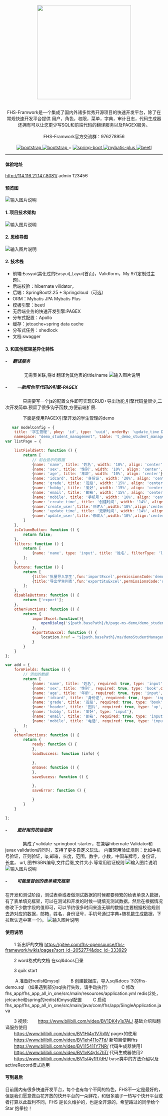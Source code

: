<p align="center">
    <img src="https://images.gitee.com/uploads/images/2020/0715/160619_de86772a_339743.png" width="300">
    <br>      
    <br>      
    <p align="center">
         FHS-Framwork是一个集成了国内外诸多优秀开源项目的快速开发平台，除了在常规快速开发平台提供 用户，角色，权限，菜单，字典，审计日志，代码生成器 还拥有可以让您更少写SQL和前端代码的翻译服务以及PAGEX服务。
        <br>      
        <br>      
        <span>
            <span>
                FHS-Framwork官方交流群：976278956
            </span>
        </span>
        <br>
        <br>
        <a href="http://www.jeasyui.net/">
            <img src="https://img.shields.io/badge/easyui-1.4.3-green.svg" alt="bootstrap">
        </a> 
        <a href="https://www.layui.com">
            <img src="https://img.shields.io/badge/layui-2.5.5-blue.svg" alt="bootstrap">
        </a>  
        +
        <a href="http://spring.io/projects/spring-boot">
            <img src="https://img.shields.io/badge/spring--boot-2.2.5-green.svg" alt="spring-boot">
        </a>
        <a href="http://mp.baomidou.com">
            <img src="https://img.shields.io/badge/mybatis--plus-3.0-blue.svg" alt="mybatis-plus">
        </a>  
        <a href="http://ibeetl.com/">
            <img src="https://img.shields.io/badge/beetl-3.0.11-yellow.svg" alt="beetl">
        </a> 
    </p>
</p>

-----------------------------------------------------------------------------------------------
#### 体验地址

http://114.116.21.147:8081/   admin  123456

#### 预览图
![输入图片说明](https://images.gitee.com/uploads/images/2020/0509/110012_1d20674d_339743.png "fhs1.png")
 
#### 1. 项目技术架构
![输入图片说明](https://images.gitee.com/uploads/images/2020/0509/104222_be2c1c69_339743.jpeg "技术架构.jpg")
#### 2. 思维导图
![输入图片说明](https://images.gitee.com/uploads/images/2020/0701/092840_63cea85d_339743.jpeg "思维导图.jpg")
#### 2. 技术栈
- 前端:Easyui(美化过的Easyui),Layui(首页)，Validform，My 97(定制过主题)。
- 后端校验：hibernate vilidator。
- 后端：SpringBoot2.25 + Springcloud（可选）
- ORM：Mybatis JPA Mybatis Plus
- 模板引擎：beetl
- 无后端业务的快速开发引擎:PAGEX
- 分布式配置：Apollo
- 缓存：jetcache+spring data cache
- 分布式任务：shedlock
- 文档:swagger

#### 3. 和其他框架差异化特性
##### -&#8194;&#8194; 翻译服务
&#8194;&#8194;&#8194;&#8194;&#8194;&#8194;&#8194;&#8194;  无需表关联,将id 翻译为其他表的title/name 
![输入图片说明](https://images.gitee.com/uploads/images/2020/0509/105618_248af047_339743.jpeg "微信图片_20200430153628.jpg")

##### - &#8194;&#8194;&#8194;&#8194;一款帮你写代码的引擎-PAGEX
&#8194;&#8194;&#8194;&#8194;&#8194;&#8194;&#8194;&#8194;只需要写一个js的配置文件即可实现CRUD+导出功能,引擎代码量很少,二次开发简单.预留了很多钩子函数,方便前端扩展.

&#8194;&#8194;&#8194;&#8194;&#8194;&#8194;&#8194;&#8194;下面是使用PAGEX引擎开发的学生管理的demo
```javascript
   var modelConfig = {
    title: '学生管理', pkey: 'id', type: 'uuid', orderBy: 'update_time Desc',
    namespace: "demo_student_management", table: 't_demo_student_management',trans: true};
var listPage = {

    listFieldSett: function () {
        return [
            // 前台显示的数据
            {name: 'name', title: '姓名', width: '10%', align: 'center'},
            {name: 'sex', title: '性别', width: '10%', align: 'center',trans:'book',key:'sex',showField:'transMap.sexName'},
            {name: 'age', title: '年龄', width: '10%', align: 'center'},
            {name: 'idcard', title: '身份证', width: '20%', align: 'center'},
            {name: 'grade', title: '班级', width: '15%', align: 'center',trans:'book',key:'grade',showField:'transMap.gradeName'},
            {name: 'hobby', title: '爱好', width: '15%', align: 'center'},
            {name: 'email', title: '邮箱', width: '15%', align: 'center'},
            {name: 'mobile', title: '手机号', width: '10%', align: 'center'},
            {name: 'create_time', title: '创建时间', width: '14%', align: 'center'},
            {name:'create_user',title:'创建人',width:'10%',align:'center',trans:'auto',showField:'transMap.create_userUserName'},
            {name: 'update_time', title: '更新时间', width: '14%', align: 'center'},
            {name:'update_user',title:'修改人',width:'10%',align:'center',trans:'auto',showField:'transMap.update_userUserName'},
        ]
    },
    isColumnButton: function () {
        return false;
    },
    filters: function () {
        return [
            {name: 'name', type: 'input', title: '姓名', filterType: 'like'}
        ];
    },
    buttons: function () {
        return [
            {title:'批量导入学生',fun:'importExcel',permissionsCode:'demo_student_management:see'},
            {title:'导出学生列表',fun:'exportStuExcel',permissionsCode:'demo_student_management:see'},
        ];
    },
    disableButtons: function () {
        return ['export'];
    },
    otherFunctions: function () {
        return {
            importExcel:function(){
                openDialog('${path.basePath}/b/page-ms-demo/demo_student_import_excel', '批量导入学生');
            },
            exportStuExcel: function () {
                location.href = "${path.basePath}/ms/demoStudentManagement/exportExcel"
            }
        }
    }
};

var add = {
    formFields: function () {
        // 添加的数据
        return [
            {name: 'name', title: '姓名', required: true, type: 'input'},
            {name: 'sex', title: '性别', required: true, type: 'book',code:'sex'},
            {name: 'age', title: '年龄', required: true, type: 'input',dataType:'n'},
            {name: 'idcard', title: '身份证', required: true, type: 'input',dataType:'idNumber'},
            {name: 'grade', title: '班级', required: true, type: 'book',code:'grade'},
            {name: 'header', title: '图片', required: true, type: 'up',placeholder:'请上传图片'},
            {name: 'hobby', title: '爱好', type: 'input'},
            {name: 'email', title: '邮箱', required: true, type: 'input',dataType:'e'},
            {name: 'mobile', title: '电话', required: true, type: 'input',dataType:'m'},
        ];
    },
    otherFunctions: function () {
        return {
            ready: function () {
            },
            loadSuccess: function (info) {

            },
            onSave: function () {
            },
            saveSucess: function () {

            },
            saveError: function () {

            }
        }
    }

};
```

##### - &#8194;&#8194;&#8194;&#8194;更好用的校验框架
&#8194;&#8194;&#8194;&#8194;&#8194;&#8194;&#8194;&#8194;集成了validate-springboot-starter，在兼容hibernate Validator和javax validation的同时，支持了更多自定义玩法。
内置常用验证规则：比如手机号验证，正则验证，ip,邮箱，长度，范围，数字，小数，中国车牌号，身份证，长度， url, 图书ISBN编号,文件后缀,文件大小 等常用验证规则
![输入图片说明](https://images.gitee.com/uploads/images/2020/0716/091910_067bf345_339743.png "v1.png")
![输入图片说明](https://images.gitee.com/uploads/images/2020/0716/092128_5cfa06b3_339743.png "v2.png")

##### - &#8194;&#8194;&#8194;&#8194;可能是首创的表单填充框架
在开发和测试阶段，测试表单或者做测试数据的时候都要频繁的给表单录入数据，有了表单填充框架，可以在测试和开发的时候一键填充测试数据，然后在根据情况修改下少数字段的值即可，可以节约很多时间来造无聊的数据(主要根据校验规则去造对应的数据，邮箱，姓名，身份证号，手机号通过字典+随机数生成数据，下拉默认选中第一个)。
![输入图片说明](https://images.gitee.com/uploads/images/2020/0716/092456_f084f69a_339743.png "tianchong.png")

#### 使用说明


 &#8194;&#8194;&#8194;&#8194;1  新出炉的文档 https://gitee.com/fhs-opensource/fhs-framework/wikis/pages?sort_id=2052774&doc_id=333929
 
 &#8194;&#8194;&#8194;&#8194;2  word格式的文档 在sql&docs目录
 
 &#8194;&#8194;&#8194;&#8194;3  quik start
 
 &#8194;&#8194;&#8194;&#8194; A 准备好redis和mysql
 &#8194;&#8194;&#8194;&#8194; B 创建数据库，导入sql&docs 下的fhs-demo.sql （如果遇到部分sql执行失败，请手动执行）
 &#8194;&#8194;&#8194;&#8194; C 修改fhs_app/fhs_app_all_in_one/src/main/resources/application.yml redis(2处，jetcache和spring的redis)和mysql配置
 &#8194;&#8194;&#8194;&#8194; C 启动fhs_app/fhs_app_all_in_one/src/main/java/com/fhs/app/SingleApplication.java
 
 &#8194;&#8194;&#8194;&#8194;3  视频:
&#8194;&#8194;&#8194;&#8194;https://www.bilibili.com/video/BV1DK4y1s7AL/  基础介绍和翻译服务使用</br>
&#8194;&#8194;&#8194;&#8194;https://www.bilibili.com/video/BV1Hi4y1V7pW/  pagex的使用</br>
&#8194;&#8194;&#8194;&#8194;https://www.bilibili.com/video/BV1eh411o7Td/  新项目使用fhs</br>
&#8194;&#8194;&#8194;&#8194;https://www.bilibili.com/video/BV115411Y7NR/  代码生成器使用1</br>
&#8194;&#8194;&#8194;&#8194;https://www.bilibili.com/video/BV1vK4y1s7hT/  代码生成器使用2</br>
&#8194;&#8194;&#8194;&#8194;https://www.bilibili.com/video/BV1sf4y1R7dH/  base类中的方法介绍以及activeRecord模式适用</br>



#### 写到最后

目前国内有很多快速开发平台，每个也有每个不同的特色，FHS不一定是最好的，但是我们愿意做百花齐放的快开平台的一朵鲜花，和很多脑子一热写个快开平台或者打算以此盈利不同，FHS 是长久维护的，也是全开源的，希望路过的同学给个Star 抱拳拉！
         